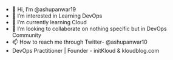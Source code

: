 - 👋 Hi, I’m @ashupanwar19
- 👀 I’m interested in Learning DevOps
- 🌱 I’m currently learning Cloud
- 💞️ I’m looking to collaborate on nothing specific but in DevOps Community
- 📫 How to reach me through Twitter- @ashupanwar10
- DevOps Practitioner | Founder - initKloud & kloudblog.com

<!---
ashupanwar19/ashupanwar19 is a ✨ special ✨ repository because its `README.md` (this file) appears on your GitHub profile.
You can click the Preview link to take a look at your changes.
--->
